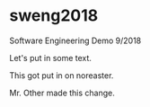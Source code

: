 # sweng2018
Software Engineering Demo 9/2018

Let's put in some text.

This got put in on noreaster.

Mr. Other made this change.

